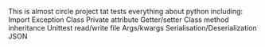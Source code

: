 This is almost circle project tat tests everything about python including:
Import
Exception
Class
Private attribute
Getter/setter
Class method
inheritance
Unittest
read/write file
Args/kwargs
Serialisation/Deserialization
JSON
